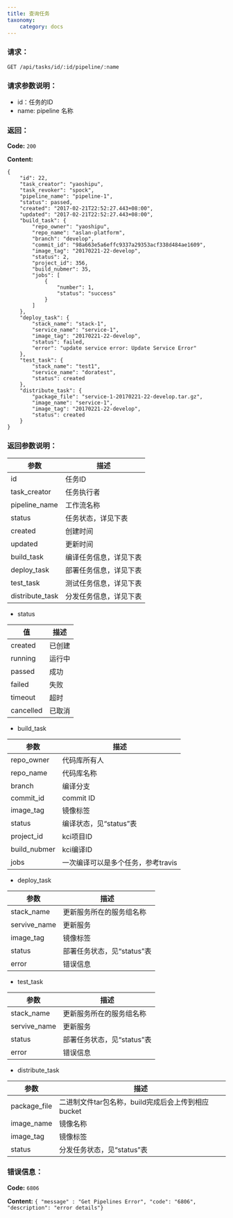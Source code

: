```yaml
---
title: 查询任务
taxonomy:
    category: docs
---
```


### 请求：

    GET /api/tasks/id/:id/pipeline/:name

### 请求参数说明：

- id：任务的ID
- name: pipeline 名称

### 返回：

**Code:** `200`

**Content:** 

```
{
    "id": 22,
    "task_creator": "yaoshipu",
    "task_revoker": "spock",
    "pipeline_name": "pipeline-1",
    "status": passed,
    "created": "2017-02-21T22:52:27.443+08:00",
    "updated": "2017-02-21T22:52:27.443+08:00",
    "build_task": {
        "repo_owner": "yaoshipu",
        "repo_name": "aslan-platform",
        "branch": "develop",
        "commit_id": "98a663e5a6effc9337a29353acf338d484ae1609",
        "image_tag": "20170221-22-develop",
        "status": 2,
        "project_id": 356,
        "build_nubmer": 35,
        "jobs": [
            {
                "number": 1,
                "status": "success"
            }
        ]
    },
    "deploy_task": {
        "stack_name": "stack-1",
        "service_name": "service-1",
        "image_tag": "20170221-22-develop",
        "status": failed,
        "error": "update service error: Update Service Error"
    },
    "test_task": {
        "stack_name": "test1",
        "service_name": "doratest",
        "status": created
    },
    "distribute_task": {
        "package_file": "service-1-20170221-22-develop.tar.gz",
        "image_name": "service-1",
        "image_tag": "20170221-22-develop",
        "status": created
    }
}
```	

### 返回参数说明：

|参数|描述|
|---|---|
|id|任务ID|
|task_creator|任务执行者|
|pipeline_name|工作流名称|
|status|任务状态，详见下表|
|created|创建时间|
|updated|更新时间|
|build_task|编译任务信息，详见下表|
|deploy_task|部署任务信息，详见下表|
|test_task|测试任务信息，详见下表|
|distribute_task|分发任务信息，详见下表|

- status

|值|描述|
|--|---|
|created|已创建|
|running|运行中|
|passed|成功|
|failed|失败|
|timeout|超时|
|cancelled|已取消|

- build_task

|参数|描述|
|---|---|
|repo_owner|代码库所有人|
|repo_name|代码库名称|
|branch|编译分支|
|commit_id|commit ID|
|image_tag|镜像标签|
|status|编译状态，见“status”表|
|project_id|kci项目ID|
|build_nubmer|kci编译ID|
|jobs|一次编译可以是多个任务，参考travis|

- deploy_task

|参数|描述|
|---|---|
|stack_name|更新服务所在的服务组名称|
|servive_name|更新服务|
|image_tag|镜像标签|
|status|部署任务状态，见“status”表|
|error|错误信息|

- test_task

|参数|描述|
|---|---|
|stack_name|更新服务所在的服务组名称|
|servive_name|更新服务|
|status|部署任务状态，见“status”表|
|error|错误信息|


- distribute_task

|参数|描述|
|---|---|
|package_file|二进制文件tar包名称，build完成后会上传到相应bucket|
|image_name|镜像名称|
|image_tag|镜像标签|
|status|分发任务状态，见“status”表|


### 错误信息：

**Code:** `6806`

**Content:** `{ "message" : "Get Pipelines Error", "code": "6806", "description": "error details"}`